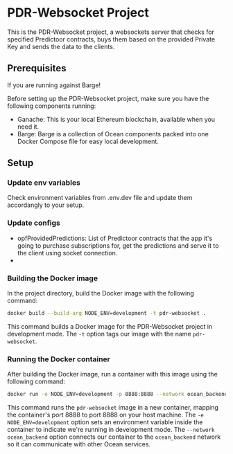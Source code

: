 # PDR-Websocket Project

This is the PDR-Websocket project, a websockets server that checks for specified Predictoor contracts, buys them based on the provided Private Key and sends the data to the clients.

## Prerequisites
If you are running against Barge!

Before setting up the PDR-Websocket project, make sure you have the following components running:

- Ganache: This is your local Ethereum blockchain, available when you need it.
- Barge: Barge is a collection of Ocean components packed into one Docker Compose file for easy local development.

## Setup

### Update env variables

Check environment variables from .env.dev file and update them accordangly to your setup.

### Update configs

- opfProvidedPredictions: List of Predictoor contracts that the app it's going to purchase subscriptions for, get the predictions and serve it to the client using socket connection.
- 

### Building the Docker image

In the project directory, build the Docker image with the following command:

```bash
docker build --build-arg NODE_ENV=development -t pdr-websocket .
```

This command builds a Docker image for the PDR-Websocket project in development mode. The `-t` option tags our image with the name `pdr-websocket`.

### Running the Docker container

After building the Docker image, run a container with this image using the following command:

```bash
docker run -e NODE_ENV=development -p 8888:8888 --network ocean_backend -d pdr-websocket
```

This command runs the `pdr-websocket` image in a new container, mapping the container's port 8888 to port 8888 on your host machine. The `-e NODE_ENV=development` option sets an environment variable inside the container to indicate we're running in development mode. The `--network ocean_backend` option connects our container to the `ocean_backend` network so it can communicate with other Ocean services.

